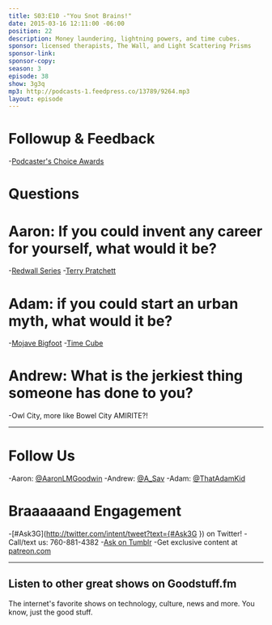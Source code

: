 ```yaml
---
title: S03:E10 -"You Snot Brains!"
date: 2015-03-16 12:11:00 -06:00
position: 22
description: Money laundering, lightning powers, and time cubes.
sponsor: licensed therapists, The Wall, and Light Scattering Prisms
sponsor-link:
sponsor-copy:
season: 3
episode: 38
show: 3g3q
mp3: http://podcasts-1.feedpress.co/13789/9264.mp3
layout: episode
---
```


# Followup &amp; Feedback
-[Podcaster's Choice Awards](http://www.podcastawards.com/)

# Questions

# Aaron: If you could invent any career for yourself, what would it be?
-[Redwall Series](http://www.redwallabbey.com/)
-[Terry Pratchett](http://www.terrypratchettbooks.com/)

# Adam: if you could start an urban myth, what would it be?
-[Mojave Bigfoot](http://www.bigfootencounters.com/creatures/desert.htm)
-[Time Cube](http://www.timecube.com/)

# Andrew: What is the jerkiest thing someone has done to you?
-Owl City, more like Bowel City AMIRITE?!

***

# Follow Us
-Aaron: [@AaronLMGoodwin](http://twitter.com/aaronlmgoodwin)
-Andrew: [@A_Sav](http://twitter.com/a_sav)
-Adam: [@ThatAdamKid](http://twitter.com/thatadamkid)

# Braaaaaand Engagement
-[#Ask3G](http://twitter.com/intent/tweet?text={#Ask3G }) on Twitter!
-Call/text us: 760-881-4382
-[Ask on Tumblr](http://3g3q.co/ask)
-Get exclusive content at [patreon.com](http://www.patreon.com/3g3q)

***

## Listen to other great shows on Goodstuff.fm
The internet's favorite shows on technology, culture, news and more. You know, just the good stuff.
